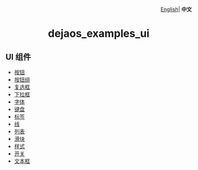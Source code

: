 <p align="right">
    <a href="./README.md">English</a>| <b>中文</b>
</p>

 <h1 align="center">dejaos_examples_ui</h1>

## UI 组件

- <a href="./button/README_CN.md">按钮</a>
- <a href="./buttons/README_CN.md">按钮组</a>
- <a href="./checkbox/README_CN.md">复选框</a>
- <a href="./dropdown/README_CN.md">下拉框</a>
- <a href="./font/README_CN.md">字体</a>
- <a href="./keyboard/README_CN.md">键盘</a>
- <a href="./label/README_CN.md">标签</a>
- <a href="./line/README_CN.md">线</a>
- <a href="./list/README_CN.md">列表</a>
- <a href="./slider/README_CN.md">滑块</a>
- <a href="./style/README_CN.md">样式</a>
- <a href="./switch/README_CN.md">开关</a>
- <a href="./textarea/README_CN.md">文本框</a>
